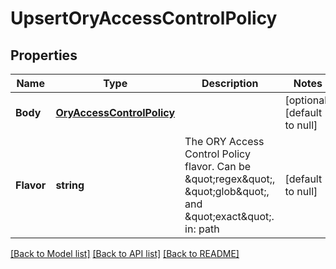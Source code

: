 # UpsertOryAccessControlPolicy

## Properties
Name | Type | Description | Notes
------------ | ------------- | ------------- | -------------
**Body** | [**OryAccessControlPolicy**](oryAccessControlPolicy.md) |  | [optional] [default to null]
**Flavor** | **string** | The ORY Access Control Policy flavor. Can be \&quot;regex\&quot;, \&quot;glob\&quot;, and \&quot;exact\&quot;.  in: path | [default to null]

[[Back to Model list]](../README.md#documentation-for-models) [[Back to API list]](../README.md#documentation-for-api-endpoints) [[Back to README]](../README.md)


